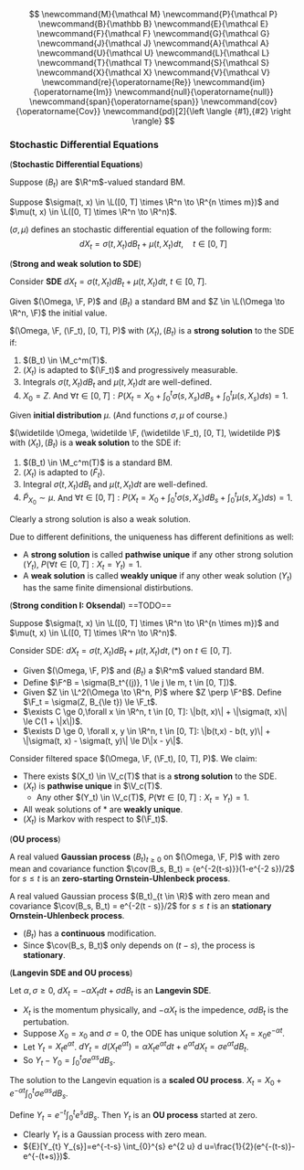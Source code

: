 $$
\newcommand{M}{\mathcal M}
\newcommand{P}{\mathcal P}
\newcommand{B}{\mathbb B}
\newcommand{E}{\mathcal E}
\newcommand{F}{\mathcal F}
\newcommand{G}{\mathcal G}
\newcommand{J}{\mathcal J}
\newcommand{A}{\mathcal A}
\newcommand{U}{\mathcal U}
\newcommand{L}{\mathcal L}
\newcommand{T}{\mathcal T}
\newcommand{S}{\mathcal S}
\newcommand{X}{\mathcal X}
\newcommand{V}{\mathcal V}
\newcommand{re}{\operatorname{Re}}
\newcommand{im}{\operatorname{Im}}
\newcommand{null}{\operatorname{null}}
\newcommand{span}{\operatorname{span}}
\newcommand{cov}{\operatorname{Cov}}
\newcommand{pd}[2]{\left \langle {#1},{#2} \right \rangle}
$$

### Stochastic Differential Equations

(**Stochastic Differential Equations**)

Suppose $(B_t)$ are $\R^m$-valued standard BM.

Suppose $\sigma(t, x) \in \L([0, T] \times \R^n \to \R^{n \times m})$ and $\mu(t, x) \in \L([0, T] \times \R^n \to \R^n)$.

$(\sigma, \mu)$ defines an stochastic differential equation of the following form:
$$
dX_t = \sigma(t, X_t) dB_t + \mu(t, X_t)dt, \quad t \in [0, T]
$$

(**Strong and weak solution to SDE**)

Consider **SDE** $dX_t = \sigma(t, X_t) dB_t + \mu (t, X_t) dt$, $t \in [0, T]$.

Given $(\Omega, \F, P)$ and $(B_t)$ a standard BM and $Z \in \L(\Omega \to \R^n, \F)$ the initial value.

$(\Omega, \F, (\F_t), [0, T], P)$ with $(X_t), (B_t)$ is a **strong solution** to the SDE if:

1. $(B_t) \in \M_c^m(T)$.
2. $(X_t)$ is adapted to $(\F_t)$ and progressively measurable.
3. Integrals $\sigma(t, X_t) dB_t$ and $\mu(t, X_t) dt$ are well-defined.
4. $X_0 = Z$. And $\forall t \in [0, T]: P\left(X_t = X_0 + \int_0^t \sigma(s, X_s) dB_s + \int_0^t \mu(s, X_s)ds\right) = 1$.

Given **initial distribution** $\mu$. (And functions $\sigma, \mu$ of course.)

$(\widetilde \Omega, \widetilde \F, (\widetilde \F_t), [0, T], \widetilde P)$ with $(X_t), (B_t)$ is a **weak solution** to the SDE if:

1. $(B_t) \in \M_c^m(T)$ is a standard BM.
2. $(X_t)$ is adapted to $(\widetilde F_t)$.
3. Integral $\sigma(t, X_t) dB_t$ and $\mu(t, X_t) dt$ are well-defined.
4. $\widetilde P_{X_0} \sim \mu$. And $\forall t \in [0, T]: P\left(X_t = X_0 + \int_0^t \sigma(s, X_s) dB_s + \int_0^t \mu(s, X_s)ds\right) = 1$.

Clearly a strong solution is also a weak solution.

Due to different definitions, the uniqueness has different definitions as well:

- A **strong solution** is called **pathwise unique** if any other strong solution $(Y_t)$, $P(\forall t \in [0, T]: X_t = Y_t) = 1$.
- A **weak solution** is called **weakly unique** if any other weak solution $(Y_t)$ has the same finite dimensional distirbutions.

(**Strong condition I: Oksendal**) ==TODO==

Suppose $\sigma(t, x) \in \L([0, T] \times \R^n \to \R^{n \times m})$ and $\mu(t, x) \in \L([0, T] \times \R^n \to \R^n)$.

Consider SDE: $dX_t = \sigma(t, X_t) dB_t + \mu(t, X_t)dt, (*)$ on $t \in [0, T]$.

- Given $(\Omega, \F, P)$ and $(B_t)$ a $\R^m$ valued standard BM.
- Define $\F^B = \sigma(B_t^{(j)}, 1 \le j \le m, t \in [0, T])$.
- Given $Z \in \L^2(\Omega \to \R^n, P)$ where $Z \perp \F^B$. Define $\F_t = \sigma(Z, B_{\le t}) \le \F_t$.
- $\exists C \ge 0,\forall x \in \R^n, t \in [0, T]: \|b(t, x)\| + \|\sigma(t, x)\| \le C(1 + \|x\|)$.
- $\exists D \ge 0, \forall x, y \in \R^n, t \in [0, T]: \|b(t,x) - b(t, y)\| + \|\sigma(t, x) - \sigma(t, y)\| \le D\|x - y\|$.

Consider filtered space $(\Omega, \F, (\F_t), [0, T], P)$. We claim:

- There exists $(X_t) \in \V_c(T)$ that is a **strong solution** to the SDE.
- $(X_t)$ is **pathwise unique** in $\V_c(T)$.
  - Any other $(Y_t) \in \V_c(T)$, $P(\forall t \in [0, T]: X_t = Y_t) = 1$.
- All weak solutions of $*$ are **weakly unique**.
- $(X_t)$ is Markov with respect to $(\F_t)$.

(**OU process**)

A real valued **Gaussian process** $(B_t)_{t \ge 0}$ on $(\Omega, \F, P)$ with zero mean and covariance function $\cov(B_s, B_t) = {e^{-2(t-s)}}(1-e^{-2 s})/2$ for $s \le t$ is an **zero-starting Ornstein-Uhlenbeck process**.

A real valued Gaussian process $(B_t)_{t \in \R}$ with zero mean and covariance $\cov(B_s, B_t) = e^{-2(t - s)}/2$ for $s \le t$ is an **stationary Ornstein-Uhlenbeck process**.

- $(B_t)$ has a **continuous** modification.
- Since $\cov(B_s, B_t)$ only depends on $(t - s)$, the process is **stationary**.

(**Langevin SDE and OU process**)

Let $\alpha, \sigma \ge 0$, $dX_t = -\alpha X_t dt + \sigma dB_t$ is an **Langevin SDE**.

- $X_t$ is the momentum physically, and $-\alpha X_t$ is the impedence, $\sigma dB_t$ is the pertubation.
- Suppose $X_0 = x_0$ and $\sigma = 0$, the ODE has unique solution $X_t = x_0e^{-\alpha t}$.
- Let $Y_t = X_t e^{\alpha t}$. $dY_t = d(X_t e^{\alpha t}) = \alpha X_t e^{\alpha t} dt + e^{\alpha t} dX_t = \sigma e^{\alpha t} dB_t$.
- So $Y_t - Y_0 = \int_0^t \sigma e^{\alpha s} dB_s$.

The solution to the Langevin equation is a **scaled OU process**. $X_t = X_0 + e^{-\alpha t}\int_0^t \sigma e^{\alpha s} dB_s$.

Define $Y_t = e^{-t} \int_0^t e^s dB_s$. Then $Y_t$ is an **OU process** started at zero.

- Clearly $Y_t$ is a Gaussian process with zero mean.
- ${E}[Y_{t} Y_{s}]=e^{-t-s} \int_{0}^{s} e^{2 u} d u=\frac{1}{2}(e^{-(t-s)}-e^{-(t+s)})$.

